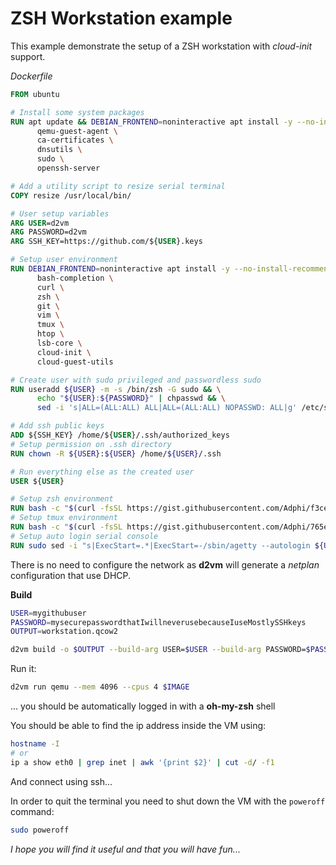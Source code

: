 # ZSH Workstation example

This example demonstrate the setup of a ZSH workstation with *cloud-init* support.

*Dockerfile*
```dockerfile
FROM ubuntu

# Install some system packages
RUN apt update && DEBIAN_FRONTEND=noninteractive apt install -y --no-install-recommends \
      qemu-guest-agent \
      ca-certificates \
      dnsutils \
      sudo \
      openssh-server

# Add a utility script to resize serial terminal
COPY resize /usr/local/bin/

# User setup variables
ARG USER=d2vm
ARG PASSWORD=d2vm
ARG SSH_KEY=https://github.com/${USER}.keys

# Setup user environment
RUN DEBIAN_FRONTEND=noninteractive apt install -y --no-install-recommends \
      bash-completion \
      curl \
      zsh \
      git \
      vim \
      tmux \
      htop \
      lsb-core \
      cloud-init \
      cloud-guest-utils

# Create user with sudo privileged and passwordless sudo
RUN useradd ${USER} -m -s /bin/zsh -G sudo && \
      echo "${USER}:${PASSWORD}" | chpasswd && \
      sed -i 's|ALL=(ALL:ALL) ALL|ALL=(ALL:ALL) NOPASSWD: ALL|g' /etc/sudoers

# Add ssh public keys
ADD ${SSH_KEY} /home/${USER}/.ssh/authorized_keys
# Setup permission on .ssh directory
RUN chown -R ${USER}:${USER} /home/${USER}/.ssh

# Run everything else as the created user
USER ${USER}

# Setup zsh environment
RUN bash -c "$(curl -fsSL https://gist.githubusercontent.com/Adphi/f3ce3cc4b2551c437eb667f3a5873a16/raw/be05553da87f6e9d8b0d290af5aa036d07de2e25/env.setup)"
# Setup tmux environment
RUN bash -c "$(curl -fsSL https://gist.githubusercontent.com/Adphi/765e9382dd5e547633be567e2eb72476/raw/a3fe4b3f35e598dca90e2dd45d30dc1753447a48/tmux-setup)"
# Setup auto login serial console
RUN sudo sed -i "s|ExecStart=.*|ExecStart=-/sbin/agetty --autologin ${USER} --keep-baud 115200,38400,9600 \%I \$TERM|" /usr/lib/systemd/system/serial-getty@.service

```

There is no need to configure the network as **d2vm** will generate a *netplan* configuration that use DHCP.

**Build**

```bash
USER=mygithubuser
PASSWORD=mysecurepasswordthatIwillneverusebecauseIuseMostlySSHkeys
OUTPUT=workstation.qcow2

d2vm build -o $OUTPUT --build-arg USER=$USER --build-arg PASSWORD=$PASSWORD --build-arg SSH_KEY=https://github.com/$USER.keys --force -v .
```

Run it:

```bash
d2vm run qemu --mem 4096 --cpus 4 $IMAGE
```
... you should be automatically logged in with a **oh-my-zsh** shell

You should be able to find the ip address inside the VM using:
```bash
hostname -I
# or
ip a show eth0 | grep inet | awk '{print $2}' | cut -d/ -f1
```

And connect using ssh...

In order to quit the terminal you need to shut down the VM with the `poweroff` command:

```bash
sudo poweroff
```

*I hope you will find it useful and that you will have fun...*
